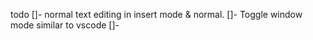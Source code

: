 
todo
[]- normal text editing in insert mode & normal. 
[]- Toggle window mode similar to vscode
[]- 
